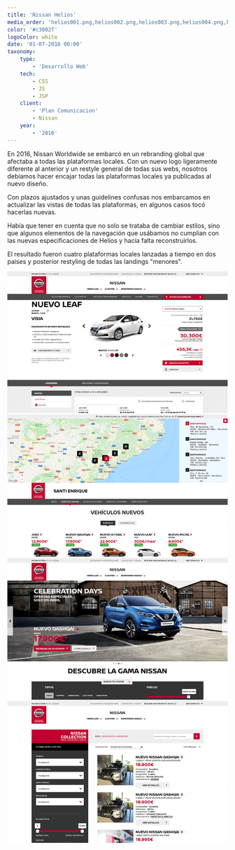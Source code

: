 ```yaml
---
title: 'Nissan Helios'
media_order: 'helios001.png,helios002.png,helios003.png,helios004.png,helios005.png'
color: '#c3002f'
logoColor: white
date: '01-07-2016 00:00'
taxonomy:
    type:
        - 'Desarrollo Web'
    tech:
        - CSS
        - JS
        - JSP
    client:
        - 'Plan Comunicacion'
        - Nissan
    year:
        - '2016'
---
```


En 2016, Nissan Worldwide se embarcó en un rebranding global que afectaba a todas las plataformas locales. Con un nuevo logo ligeramente diferente al anterior y un restyle general de todas sus webs, nosotros debíamos hacer encajar todas las plataformas locales ya publicadas al nuevo diseño.

Con plazos ajustados y unas guidelines confusas nos embarcamos en actualizar las vistas de todas las plataformas, en algunos casos tocó hacerlas nuevas.

Había que tener en cuenta que no solo se trataba de cambiar estilos, sino que algunos elementos de la navegación que usábamos no cumplian con las nuevas especificaciones de Helios y hacía falta reconstruirlos.

El resultado fueron cuatro plataformas locales lanzadas a tiempo en dos paises y posterior restyling de todas las landings "menores".

![Configurador](helios005.png)
![Detalle de concesionario con mapa desplegado](helios004.png)
![Web de ofertas](helios002.png)
![Vehículos de ocasión](helios003.png)